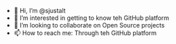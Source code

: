 - 👋 Hi, I’m @sjustalt
- 👀 I’m interested in getting to know teh GitHub platform
- 💞️ I’m looking to collaborate on Open Source projects
- 📫 How to reach me: Through teh GitHub platform

<!---
sjustalt/sjustalt is a ✨ special ✨ repository because its `README.md` (this file) appears on your GitHub profile.
You can click the Preview link to take a look at your changes.
--->
